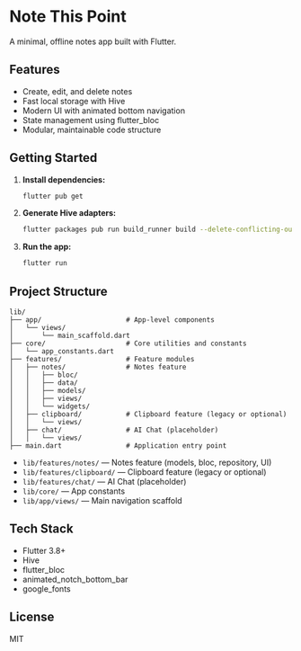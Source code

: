 # Note This Point

A minimal, offline notes app built with Flutter.

## Features
- Create, edit, and delete notes
- Fast local storage with Hive
- Modern UI with animated bottom navigation
- State management using flutter_bloc
- Modular, maintainable code structure

## Getting Started
1. **Install dependencies:**
   ```bash
   flutter pub get
   ```
2. **Generate Hive adapters:**
   ```bash
   flutter packages pub run build_runner build --delete-conflicting-outputs
   ```
3. **Run the app:**
   ```bash
   flutter run
   ```

## Project Structure
```
lib/
├── app/                     # App-level components
│   └── views/
│       └── main_scaffold.dart
├── core/                    # Core utilities and constants
│   └── app_constants.dart
├── features/                # Feature modules
│   ├── notes/               # Notes feature
│   │   ├── bloc/           
│   │   ├── data/
│   │   ├── models/
│   │   ├── views/
│   │   └── widgets/
│   ├── clipboard/           # Clipboard feature (legacy or optional)
│   │   └── views/
│   ├── chat/                # AI Chat (placeholder)
│   │   └── views/
├── main.dart                # Application entry point
```

- `lib/features/notes/` — Notes feature (models, bloc, repository, UI)
- `lib/features/clipboard/` — Clipboard feature (legacy or optional)
- `lib/features/chat/` — AI Chat (placeholder)
- `lib/core/` — App constants
- `lib/app/views/` — Main navigation scaffold

## Tech Stack
- Flutter 3.8+
- Hive
- flutter_bloc
- animated_notch_bottom_bar
- google_fonts

## License
MIT

